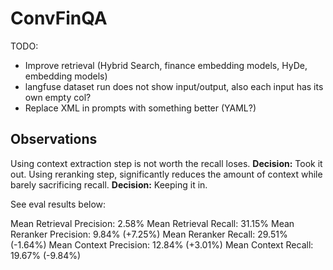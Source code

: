 # ConvFinQA

TODO:
- Improve retrieval (Hybrid Search, finance embedding models, HyDe, embedding models)
- langfuse dataset run does not show input/output, also each input has its own empty col?
- Replace XML in prompts with something better (YAML?)


## Observations
Using context extraction step is not worth the recall loses. **Decision:** Took it out.
Using reranking step, significantly reduces the amount of context while barely sacrificing recall. **Decision:** Keeping it in.

See eval results below:

Mean Retrieval Precision: 2.58%
Mean Retrieval Recall: 31.15%
Mean Reranker Precision: 9.84% (+7.25%)
Mean Reranker Recall: 29.51% (-1.64%)
Mean Context Precision: 12.84% (+3.01%)
Mean Context Recall: 19.67% (-9.84%)